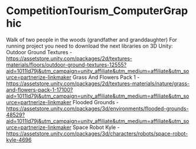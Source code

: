 # CompetitionTourism_ComputerGraphic
Walk of two people in the woods (grandfather and granddaughter)
For running project you need to download the next libraries on 3D Unity:
Outdoor Ground Textures - https://assetstore.unity.com/packages/2d/textures-materials/floors/outdoor-ground-textures-12555?aid=1011ld79j&utm_campaign=unity_affiliate&utm_medium=affiliate&utm_source=partnerize-linkmaker
Grass And Flowers Pack 1 - https://assetstore.unity.com/packages/2d/textures-materials/nature/grass-and-flowers-pack-1-17100?aid=1011ld79j&utm_campaign=unity_affiliate&utm_medium=affiliate&utm_source=partnerize-linkmaker
Flooded Grounds - https://assetstore.unity.com/packages/3d/environments/flooded-grounds-48529?aid=1011ld79j&utm_campaign=unity_affiliate&utm_medium=affiliate&utm_source=partnerize-linkmaker
Space Robot Kyle - https://assetstore.unity.com/packages/3d/characters/robots/space-robot-kyle-4696
